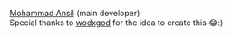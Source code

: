 [Mohammad Ansil](https://github.com/MasterOfBrokenLogic) (main developer)  
Special thanks to [wodxgod](https://github.com/wodxgod) for the idea to create this 😂:)
